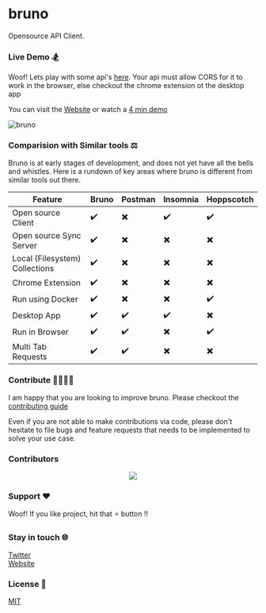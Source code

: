 # bruno
Opensource API Client.

### Live Demo 🏂 
Woof! Lets play with some api's [here](https://play.usebruno.com).
Your api must allow CORS for it to work in the browser, else checkout the chrome extension ot the desktop app

You can visit the [Website](https://www.usebruno.com) or watch a [4 min demo](https://www.youtube.com/watch?v=wwXJW7_qyLA)

![bruno](packages/bruno-app/public/images/landing.png)

### Comparision with Similar tools ⚖️
Bruno is at early stages of development, and does not yet have all the bells and whistles.
Here is a rundown of key areas where bruno is different from  similar tools out there.

| Feature  | Bruno | Postman | Insomnia | Hoppscotch |
| ---------| ------| --------| ---------| ---------- |
| Open source Client             | ✔️ | ✖️ | ✔️ | ✔️ |
| Open source Sync Server        | ✔️ | ✖️ | ✖️ | ✖️ |
| Local (Filesystem) Collections | ✔️ | ✖️ | ✖️ | ✖️ |
| Chrome Extension               | ✔️ | ✖️ | ✖️ | ✖️ |
| Run using Docker               | ✔️ | ✖️ | ✖️ | ✔️ |
| Desktop App                    | ✔️ | ✔️ | ✔️ | ✖️ |
| Run in Browser                 | ✔️ | ✔️ | ✖️ | ✔️ |
| Multi Tab Requests             | ✔️ | ✔️ | ✖️ | ✖️ |

### Contribute 👩‍💻🧑‍💻
I am happy that you are looking to improve bruno. Please checkout the [contributing guide](contributing.md)

Even if you are not able to make contributions via code, please don't hesitate to file bugs and feature requests that needs to be implemented to solve your use case.

### Contributors

<div align="center">
    <a href="https://github.com/usebruno/bruno/graphs/contributors">
        <img src="https://contrib.rocks/image?repo=usebruno/bruno" />
    </a>
</div>


### Support ❤️ 
Woof! If you like project, hit that ⭐ button !!

### Stay in touch 🌐
[Twitter](https://twitter.com/use_bruno) <br />
[Website](https://www.usebruno.com)


### License 📄
[MIT](license.md)
